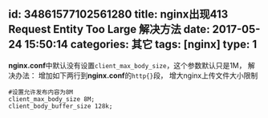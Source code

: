 id: 34861577102561280
title: nginx出现413 Request Entity Too Large 解决方法
date: 2017-05-24 15:50:14
categories: 其它
tags: [nginx]
type: 1
---------
**nginx.conf**中默认没有设置`client_max_body_size`，这个参数默认只是1M，
解决办法：
增加如下两行到**nginx.conf**的`http{}`段， 增大nginx上传文件大小限制
```shell
#设置允许发布内容为8M
client_max_body_size 8M;
client_body_buffer_size 128k;
```


